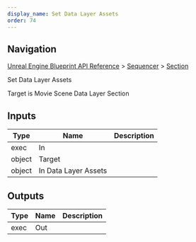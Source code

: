 ```yaml
---
display_name: Set Data Layer Assets
order: 74
---
```

## Navigation

[Unreal Engine Blueprint API Reference](https://dev.epicgames.com/documentation/en-us/unreal-engine/BlueprintAPI) > [Sequencer](https://dev.epicgames.com/documentation/en-us/unreal-engine/BlueprintAPI/Sequencer) > [Section](https://dev.epicgames.com/documentation/en-us/unreal-engine/BlueprintAPI/Sequencer/Section)

Set Data Layer Assets

Target is Movie Scene Data Layer Section

## Inputs

| Type | Name | Description |
| --- | --- | --- |
| exec | In |  |
| object | Target |  |
| object | In Data Layer Assets |  |

## Outputs

| Type | Name | Description |
| --- | --- | --- |
| exec | Out |  |
